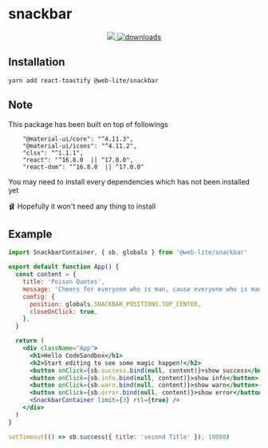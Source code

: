 # snackbar

<p align="center">
  <a href="https://github.com/weblite-wapps/snackbar/blob/master/license">
    <img src="https://img.shields.io/badge/License-MIT-yellow.svg" />
  </a>

  <a href="https://bundlephobia.com/result?p=@web-lite/snackbar">
    <img src="https://img.shields.io/bundlephobia/minzip/@web-lite/snackbar.svg" alt="downloads" />
  </a>
</p>

## Installation

```
yarn add react-toastify @web-lite/snackbar
```

## Note

This package has been built on top of followings

```
    "@material-ui/core": "^4.11.3",
    "@material-ui/icons": "^4.11.2",
    "clsx": "^1.1.1",
    "react": "^16.8.0  || ^17.0.0",
    "react-dom": "^16.8.0  || ^17.0.0"
```

You may need to install every dependencies which has not been installed yet

🩰 Hopefully it won't need any thing to install


## Example
```jsx
import SnackbarContainer, { sb, globals } from '@web-lite/snackbar'

export default function App() {
  const content = {
    title: 'Poison Quotes',
    message: 'Cheers for everyone who is man, cause everyone who is man, is differnet from every man.',
    config: {
      position: globals.SNACKBAR_POSITIONS.TOP_CENTER,
      closeOnClick: true,
    },
  }

  return (
    <div className="App">
      <h1>Hello CodeSandbox</h1>
      <h2>Start editing to see some magic happen!</h2>
      <button onClick={sb.success.bind(null, content)}>show success</button>
      <button onClick={sb.info.bind(null, content)}>show info</button>
      <button onClick={sb.warn.bind(null, content)}>show warn</button>
      <button onClick={sb.error.bind(null, content)}>show error</button>
      <SnackbarContainer limit={3} rtl={true} />
    </div>
  )
}

setTimeout(() => sb.success({ title: 'second Title' }), 10000)
```
